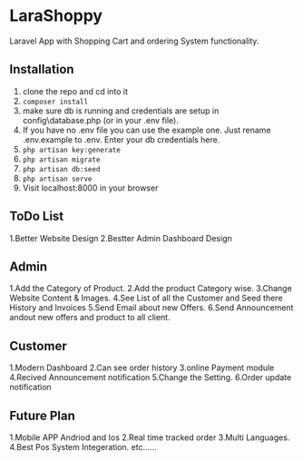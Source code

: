 # LaraShoppy

Laravel App with Shopping Cart and ordering System functionality.

## Installation

1. clone the repo and cd into it
1. `composer install`
1. make sure db is running and credentials are setup in config\database.php (or in your .env file).
1. If you have no .env file you can use the example one. Just rename .env.example to .env. Enter your db credentials here.
1. `php artisan key:generate`
1. `php artisan migrate`
1. `php artisan db:seed`
1. `php artisan serve`
1. Visit localhost:8000 in your browser

## ToDo List
1.Better Website Design
2.Bestter Admin Dashboard Design

## Admin
1.Add the Category of Product.
2.Add the product Category wise.
3.Change Website Content & Images.
4.See List of all the Customer and Seed there History and Invoices
5.Send Email about new Offers.
6.Send Announcement andout new offers and product to all client.

## Customer
1.Modern Dashboard
2.Can see order history
3.online Payment module
4.Recived Announcement notification
5.Change the Setting.
6.Order update notification

## Future Plan
1.Mobile APP Andriod and Ios
2.Real time tracked order
3.Multi Languages.
4.Best Pos System Integeration. etc......
